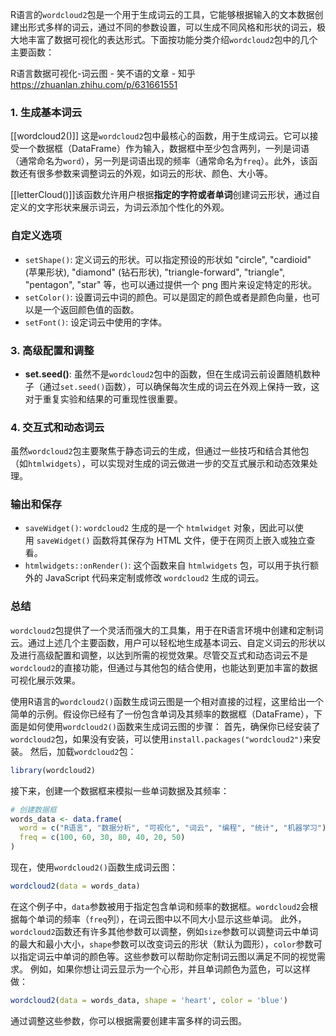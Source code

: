 R语言的`wordcloud2`包是一个用于生成词云的工具，它能够根据输入的文本数据创建出形式多样的词云，通过不同的参数设置，可以生成不同风格和形状的词云，极大地丰富了数据可视化的表达形式。下面按功能分类介绍`wordcloud2`包中的几个主要函数：


R语言数据可视化-词云图 - 笑不语的文章 - 知乎
https://zhuanlan.zhihu.com/p/631661551

### 1. 生成基本词云
[[wordcloud2()]] 这是`wordcloud2`包中最核心的函数，用于生成词云。它可以接受一个数据框（DataFrame）作为输入，数据框中至少包含两列，一列是词语（通常命名为`word`），另一列是词语出现的频率（通常命名为`freq`）。此外，该函数还有很多参数来调整词云的外观，如词云的形状、颜色、大小等。

[[letterCloud()]]该函数允许用户根据**指定的字符或者单词**创建词云形状，通过自定义的文字形状来展示词云，为词云添加个性化的外观。

### 自定义选项

- `setShape()`: 定义词云的形状。可以指定预设的形状如 "circle", "cardioid" (苹果形状), "diamond" (钻石形状), "triangle-forward", "triangle", "pentagon", "star" 等，也可以通过提供一个 png 图片来设定特定的形状。
- `setColor()`: 设置词云中词的颜色。可以是固定的颜色或者是颜色向量，也可以是一个返回颜色值的函数。
- `setFont()`: 设定词云中使用的字体。

### 3. 高级配置和调整

- **set.seed()**: 虽然不是`wordcloud2`包中的函数，但在生成词云前设置随机数种子（通过`set.seed()`函数），可以确保每次生成的词云在外观上保持一致，这对于重复实验和结果的可重现性很重要。

### 4. 交互式和动态词云

虽然`wordcloud2`包主要聚焦于静态词云的生成，但通过一些技巧和结合其他包（如`htmlwidgets`），可以实现对生成的词云做进一步的交互式展示和动态效果处理。

### 输出和保存
- `saveWidget()`: `wordcloud2` 生成的是一个 `htmlwidget` 对象，因此可以使用 `saveWidget()` 函数将其保存为 HTML 文件，便于在网页上嵌入或独立查看。
- `htmlwidgets::onRender()`: 这个函数来自 `htmlwidgets` 包，可以用于执行额外的 JavaScript 代码来定制或修改 `wordcloud2` 生成的词云。

### 总结
`wordcloud2`包提供了一个灵活而强大的工具集，用于在R语言环境中创建和定制词云。通过上述几个主要函数，用户可以轻松地生成基本词云、自定义词云的形状以及进行高级配置和调整，以达到所需的视觉效果。尽管交互式和动态词云不是`wordcloud2`的直接功能，但通过与其他包的结合使用，也能达到更加丰富的数据可视化展示效果。


使用R语言的`wordcloud2()`函数生成词云图是一个相对直接的过程，这里给出一个简单的示例。假设你已经有了一份包含单词及其频率的数据框（DataFrame），下面是如何使用`wordcloud2()`函数来生成词云图的步骤：
首先，确保你已经安装了`wordcloud2`包，如果没有安装，可以使用`install.packages("wordcloud2")`来安装。
然后，加载`wordcloud2`包：
```r
library(wordcloud2)
```
接下来，创建一个数据框来模拟一些单词数据及其频率：
```r
# 创建数据框
words_data <- data.frame(
  word = c("R语言", "数据分析", "可视化", "词云", "编程", "统计", "机器学习"),
  freq = c(100, 60, 30, 80, 40, 20, 50)
)
```
现在，使用`wordcloud2()`函数生成词云图：
```r
wordcloud2(data = words_data)
```
在这个例子中，`data`参数被用于指定包含单词和频率的数据框。`wordcloud2`会根据每个单词的频率（`freq`列），在词云图中以不同大小显示这些单词。
此外，`wordcloud2`函数还有许多其他参数可以调整，例如`size`参数可以调整词云中单词的最大和最小大小，`shape`参数可以改变词云的形状（默认为圆形），`color`参数可以指定词云中单词的颜色等。这些参数可以帮助你定制词云图以满足不同的视觉需求。
例如，如果你想让词云显示为一个心形，并且单词颜色为蓝色，可以这样做：
```r
wordcloud2(data = words_data, shape = 'heart', color = 'blue')
```
通过调整这些参数，你可以根据需要创建丰富多样的词云图。